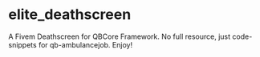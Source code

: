 # elite_deathscreen
A Fivem Deathscreen for QBCore Framework. No full resource, just code-snippets for qb-ambulancejob. Enjoy!
